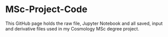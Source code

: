 # MSc-Project-Code
This GitHub page holds the raw file, Jupyter Notebook and all saved, input and derivative files used in my Cosmology MSc degree project.
